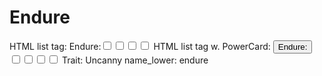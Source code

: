 # Endure

HTML list tag: <tr><td>Endure:</td><td><input type="checkbox" name="attr_endure" value="1"><span class="checkmark"></span></td><td><input type="checkbox" name="attr_endure" value="2"><span class="checkmark"></span></td><td><input type="checkbox" name="attr_endure" value="3"><span class="checkmark"></span></td><td><input type="checkbox" name="attr_endure" value="4"><span class="checkmark"></span></td></tr>
HTML list tag w. PowerCard: <tr><td><button class="txt-btn" type="roll" value="!power {{
--name|@{name} - Endure
--Result Set| [[ [$skill|XPND] @{BAMF|challenge}d@{endure}>4]]
--Hits|[^skill.ss]
--1s|[^skill.ones]
--format|skillcheck
}}">Endure:</button></td><td><input type="checkbox" name="attr_endure" value="6"><span class="checkmark"></span></td><td><input type="checkbox" name="attr_endure" value="8"><span class="checkmark"></span></td><td><input type="checkbox" name="attr_endure" value="10"><span class="checkmark"></span></td><td><input type="checkbox" name="attr_endure" value="12"><span class="checkmark"></span></td></tr>
Trait: Uncanny
name_lower: endure